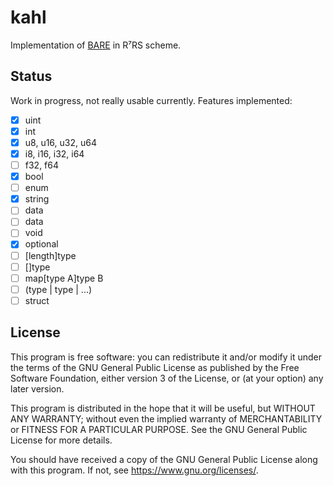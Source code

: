 # kahl

Implementation of [BARE][bare web] in R⁷RS scheme.

## Status

Work in progress, not really usable currently. Features implemented:

* [x] uint
* [x] int
* [x] u8, u16, u32, u64
* [x] i8, i16, i32, i64
* [ ] f32, f64
* [x] bool
* [ ] enum
* [x] string
* [ ] data<length>
* [ ] data
* [ ] void
* [x] optional<type>
* [ ] [length]type
* [ ] []type
* [ ] map[type A]type B
* [ ] (type | type | ...)
* [ ] struct

## License

This program is free software: you can redistribute it and/or modify
it under the terms of the GNU General Public License as published by
the Free Software Foundation, either version 3 of the License, or
(at your option) any later version.

This program is distributed in the hope that it will be useful,
but WITHOUT ANY WARRANTY; without even the implied warranty of
MERCHANTABILITY or FITNESS FOR A PARTICULAR PURPOSE. See the
GNU General Public License for more details.

You should have received a copy of the GNU General Public License
along with this program. If not, see <https://www.gnu.org/licenses/>.

[bare web]: https://baremessages.org/
